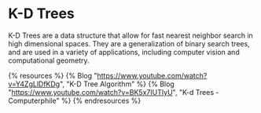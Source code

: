 # K-D Trees

K-D Trees are a data structure that allow for fast nearest neighbor search in high dimensional spaces. They are a generalization of binary search trees, and are used in a variety of applications, including computer vision and computational geometry.

{% resources %}
  {% Blog "https://www.youtube.com/watch?v=Y4ZgLlDfKDg", "K-D Tree Algorithm" %}
  {% Blog "https://www.youtube.com/watch?v=BK5x7IUTIyU", "K-d Trees - Computerphile" %}
{% endresources %}
